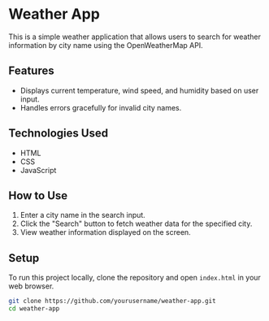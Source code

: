 # Weather App

This is a simple weather application that allows users to search for weather information by city name using the OpenWeatherMap API.

## Features
- Displays current temperature, wind speed, and humidity based on user input.
- Handles errors gracefully for invalid city names.

## Technologies Used
- HTML
- CSS
- JavaScript

## How to Use
1. Enter a city name in the search input.
2. Click the "Search" button to fetch weather data for the specified city.
3. View weather information displayed on the screen.

## Setup
To run this project locally, clone the repository and open `index.html` in your web browser.

```bash
git clone https://github.com/yourusername/weather-app.git
cd weather-app
